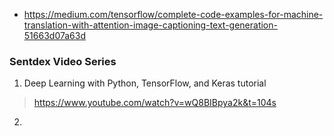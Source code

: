 * https://medium.com/tensorflow/complete-code-examples-for-machine-translation-with-attention-image-captioning-text-generation-51663d07a63d  
### Sentdex Video Series  
1. Deep Learning with Python, TensorFlow, and Keras tutorial  
> https://www.youtube.com/watch?v=wQ8BIBpya2k&t=104s  
2. 
